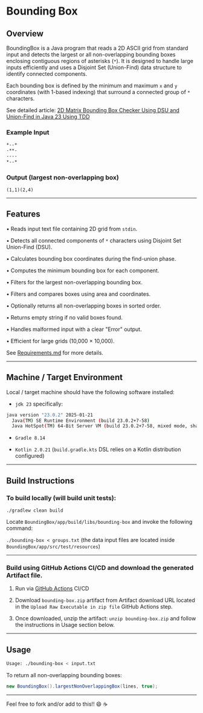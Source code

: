 # Bounding Box

## Overview

BoundingBox is a Java program that reads a 2D ASCII grid from standard input and detects 
the largest or all non-overlapping bounding boxes enclosing contiguous regions of asterisks (`*`). 
It is designed to handle large inputs efficiently and uses a Disjoint Set (Union-Find) data structure 
to identify connected components.

Each bounding box is defined by the minimum and maximum `x` and `y` coordinates 
(with 1-based indexing) that surround a connected group of `*` characters.

See detailed article: [2D Matrix Bounding Box Checker Using DSU and Union-Find in Java 23 Using TDD](https://unnsse.io/2025/05/boundingbox_05032025)

### Example Input

```txt
*--*
-**-
----
*--*
```
### Output (largest non-overlapping box)

`(1,1)(2,4)`

---

## Features

• Reads input text file containing 2D grid from `stdin`.

• Detects all connected components of `*` characters using Disjoint Set Union-Find (DSU).

• Calculates bounding box coordinates during the find-union phase.

• Computes the minimum bounding box for each component.

• Filters for the largest non-overlapping bounding box.

• Filters and compares boxes using area and coordinates.

• Optionally returns all non-overlapping boxes in sorted order.

• Returns empty string if no valid boxes found.

• Handles malformed input with a clear "Error" output.

• Efficient for large grids (10,000 × 10,000).

See [Requirements.md](Requirements.md) for more details.

---

## Machine / Target Environment

Local / target machine should have the following software installed:

* `jdk 23` specifically:

```bash
java version "23.0.2" 2025-01-21
  Java(TM) SE Runtime Environment (build 23.0.2+7-58)
  Java HotSpot(TM) 64-Bit Server VM (build 23.0.2+7-58, mixed mode, sharing)
```

* `Gradle 8.14`

* `Kotlin 2.0.21` (`build.gradle.kts` DSL relies on a Kotlin distribution configured)

---

## Build Instructions

### To build locally (will build unit tests):

`./gradlew clean build`

Locate `BoundingBox/app/build/libs/bounding-box` and invoke the following command:

`./bounding-box < groups.txt` (the data input files are located inside `BoundingBox/app/src/test/resources`)

---

### Build using GitHub Actions CI/CD and download the generated Artifact file. 

1. Run via [GitHub Actions](https://github.com/unnsse/BoundingBox/actions) CI/CD

2. Download `bounding-box.zip` artifact from Artifact download URL located in the `Upload Raw Executable in zip file` GitHub Actions step.

3. Once downloaded, unzip the artifact: `unzip bounding-box.zip` and follow the instructions in Usage section below.

---

## Usage 

```bash
Usage: ./bounding-box < input.txt
```
To return all non-overlapping bounding boxes:
```java
new BoundingBox().largestNonOverlappingBox(lines, true);

```

---

Feel free to fork and/or add to this!! :smile: :coffee:
